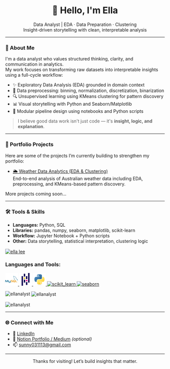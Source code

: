 <h1 align="center">👋 Hello, I'm Ella</h1>
<p align="center">
  Data Analyst | EDA · Data Preparation · Clustering <br/>
  Insight-driven storytelling with clean, interpretable analysis
</p>

---

### 🧠 About Me

I'm a data analyst who values structured thinking, clarity, and communication in analytics.  
My work focuses on transforming raw datasets into interpretable insights using a full-cycle workflow:

- ✨ Exploratory Data Analysis (EDA) grounded in domain context  
- 🧼 Data preprocessing: binning, normalization, discretization, binarization  
- 🔍 Unsupervised learning using KMeans clustering for pattern discovery  
- 📊 Visual storytelling with Python and Seaborn/Matplotlib  
- 📁 Modular pipeline design using notebooks and Python scripts

> I believe good data work isn't just code — it's **insight, logic, and explanation**.

---

### 📁 Portfolio Projects

Here are some of the projects I’m currently building to strengthen my portfolio:

- [🌦️ Weather Data Analytics (EDA & Clustering)](https://github.com/gosarii/weather-data-analytics)  
  End-to-end analysis of Australian weather data including EDA, preprocessing, and KMeans-based pattern discovery.

More projects coming soon...

---

### 🛠 Tools & Skills

- **Languages:** Python, SQL  
- **Libraries:** pandas, numpy, seaborn, matplotlib, scikit-learn  
- **Workflow:** Jupyter Notebook + Python scripts  
- **Other:** Data storytelling, statistical interpretation, clustering logic

<a href="https://linkedin.com/in/ella lee" target="blank"><img align="center" src="https://raw.githubusercontent.com/rahuldkjain/github-profile-readme-generator/master/src/images/icons/Social/linked-in-alt.svg" alt="ella lee" height="30" width="40" /></a>
</p>

<h3 align="left">Languages and Tools:</h3>
<p align="left"> <a href="https://www.mysql.com/" target="_blank" rel="noreferrer"> <img src="https://raw.githubusercontent.com/devicons/devicon/master/icons/mysql/mysql-original-wordmark.svg" alt="mysql" width="40" height="40"/> </a> <a href="https://pandas.pydata.org/" target="_blank" rel="noreferrer"> <img src="https://raw.githubusercontent.com/devicons/devicon/2ae2a900d2f041da66e950e4d48052658d850630/icons/pandas/pandas-original.svg" alt="pandas" width="40" height="40"/> </a> <a href="https://www.python.org" target="_blank" rel="noreferrer"> <img src="https://raw.githubusercontent.com/devicons/devicon/master/icons/python/python-original.svg" alt="python" width="40" height="40"/> </a> <a href="https://scikit-learn.org/" target="_blank" rel="noreferrer"> <img src="https://upload.wikimedia.org/wikipedia/commons/0/05/Scikit_learn_logo_small.svg" alt="scikit_learn" width="40" height="40"/> </a> <a href="https://seaborn.pydata.org/" target="_blank" rel="noreferrer"> <img src="https://seaborn.pydata.org/_images/logo-mark-lightbg.svg" alt="seaborn" width="40" height="40"/> </a> </p>

<p><img align="left" src="https://github-readme-stats.vercel.app/api/top-langs?username=ellanalyst&show_icons=true&locale=en&layout=compact" alt="ellanalyst" /></p>

<p>&nbsp;<img align="center" src="https://github-readme-stats.vercel.app/api?username=ellanalyst&show_icons=true&locale=en" alt="ellanalyst" /></p>

<p><img align="center" src="https://github-readme-streak-stats.herokuapp.com/?user=ellanalyst&" alt="ellanalyst" /></p>

---

### 🌐 Connect with Me

- 🔗 [LinkedIn](www.linkedin.com/in/ella-lee-data)  
- 📝 [Notion Portfolio / Medium](https://your-portfolio-link) *(optional)*  
- 📫 sunny031113@gmail.com

---

<!-- Optional Footer -->
<p align="center">
  Thanks for visiting! Let’s build insights that matter.
</p>
